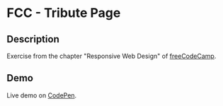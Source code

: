 # FCC - Tribute Page
## Description
Exercise from the chapter "Responsive Web Design" of [freeCodeCamp](https://www.freecodecamp.org/learn/responsive-web-design/responsive-web-design-projects/build-a-tribute-page).

## Demo
Live demo on [CodePen](https://codepen.io/floriandauw/full/xxgQpRG).
